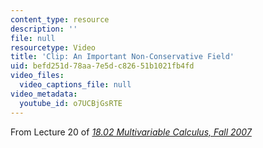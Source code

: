 ```yaml
---
content_type: resource
description: ''
file: null
resourcetype: Video
title: 'Clip: An Important Non-Conservative Field'
uid: befd251d-78aa-7e5d-c826-51b1021fb4fd
video_files:
  video_captions_file: null
video_metadata:
  youtube_id: o7UCBjGsRTE
---
```


From Lecture 20 of [_18.02 Multivariable Calculus, Fall 2007_](/courses/18-02-multivariable-calculus-fall-2007/pages/video-lectures)
